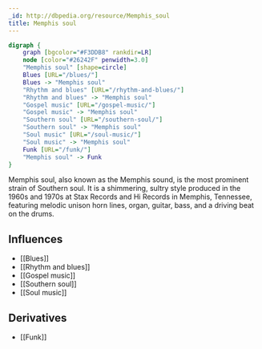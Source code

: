 ```yaml
---
_id: http://dbpedia.org/resource/Memphis_soul
title: Memphis soul
---
```


```dot
digraph {
	graph [bgcolor="#F3DDB8" rankdir=LR]
	node [color="#26242F" penwidth=3.0]
	"Memphis soul" [shape=circle]
	Blues [URL="/blues/"]
	Blues -> "Memphis soul"
	"Rhythm and blues" [URL="/rhythm-and-blues/"]
	"Rhythm and blues" -> "Memphis soul"
	"Gospel music" [URL="/gospel-music/"]
	"Gospel music" -> "Memphis soul"
	"Southern soul" [URL="/southern-soul/"]
	"Southern soul" -> "Memphis soul"
	"Soul music" [URL="/soul-music/"]
	"Soul music" -> "Memphis soul"
	Funk [URL="/funk/"]
	"Memphis soul" -> Funk
}
```

Memphis soul, also known as the Memphis sound, is the most prominent strain of Southern soul. It is a shimmering, sultry style produced in the 1960s and 1970s at Stax Records and Hi Records in Memphis, Tennessee, featuring melodic unison horn lines, organ, guitar, bass, and a driving beat on the drums.

## Influences

- [[Blues]]
- [[Rhythm and blues]]
- [[Gospel music]]
- [[Southern soul]]
- [[Soul music]]

## Derivatives

- [[Funk]]
